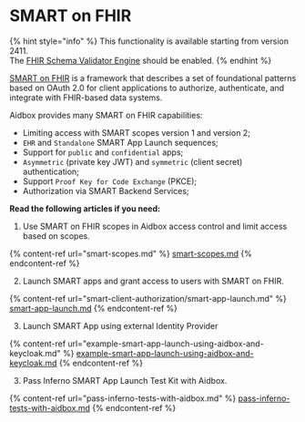 # SMART on FHIR

{% hint style="info" %}
This functionality is available starting from version 2411.\
The [FHIR Schema Validator Engine](https://docs.aidbox.app/modules/profiling-and-validation/fhir-schema-validator/setup#enable-the-fhir-schema-validator-engine) should be enabled.
{% endhint %}

[SMART on FHIR](https://build.fhir.org/ig/HL7/smart-app-launch/) is a framework that describes a set of foundational patterns based on OAuth 2.0 for client applications to authorize, authenticate, and integrate with FHIR-based data systems.&#x20;

Aidbox provides many SMART on FHIR capabilities:

* Limiting access with SMART scopes version 1 and version 2;
* `EHR` and `Standalone` SMART App Launch sequences;
* Support for `public` and `confidential` apps;
* `Asymmetric` (private key JWT) and `symmetric` (client secret) authentication;
* Support `Proof Key for Code Exchange` (PKCE);
* Authorization via SMART Backend Services;

**Read the following articles if you need:**

1. Use SMART on FHIR scopes in Aidbox access control and limit access based on scopes.

{% content-ref url="smart-scopes.md" %}
[smart-scopes.md](smart-scopes.md)
{% endcontent-ref %}

2. Launch SMART apps and grant access to users with SMART on FHIR.

{% content-ref url="smart-client-authorization/smart-app-launch.md" %}
[smart-app-launch.md](smart-client-authorization/smart-app-launch.md)
{% endcontent-ref %}

3. Launch SMART App using external Identity Provider

{% content-ref url="example-smart-app-launch-using-aidbox-and-keycloak.md" %}
[example-smart-app-launch-using-aidbox-and-keycloak.md](example-smart-app-launch-using-aidbox-and-keycloak.md)
{% endcontent-ref %}

3. Pass Inferno SMART App Launch Test Kit with Aidbox.

{% content-ref url="pass-inferno-tests-with-aidbox.md" %}
[pass-inferno-tests-with-aidbox.md](pass-inferno-tests-with-aidbox.md)
{% endcontent-ref %}

